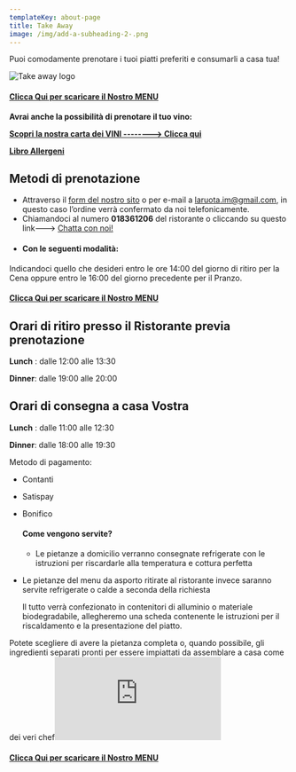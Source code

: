 ```yaml
---
templateKey: about-page
title: Take Away
image: /img/add-a-subheading-2-.png
---
```

Puoi comodamente prenotare i tuoi piatti preferiti e consumarli a casa tua!

![Take away logo](/img/la-ruota-take-away.png)

#### **[Clicca Qui per scaricare il Nostro MENU](https://laruotaimperia.com/img/filemarzo.png)**

[](https://laruotaimperia.com/img/filemarzo.png)[](https://laruotaimperia.com/img/asportomarzo.png)[](https://laruotaimperia.com/img/Febbraio2021.pdf)[](https://laruotaimperia.com/img/23gennaio.png)[](https://laruotaimperia.com/img/sospeso.pdf)[](https://laruotaimperia.com/img/menu_gennaio2021.pdf)[](https://laruotaimperia.com/img/menu_gennaio2021)[](https://laruotaimperia.com/news/2020-12-27-capodanno-2020/)[](https://laruotaimperia.com/img/menu_ottobre2020.pdf)**Avrai anche la possibilità di prenotare il tuo vino:**[](https://laruotaimperia.com/news/2020-05-20-carta-dei-vini/)[](https://www.facebook.com/laruotaimperia/photos/a.127917497280895/5199962570076337/)

**[Scopri la nostra carta dei VINI --------> Clicca qui](https://www.facebook.com/laruotaimperia/photos/a.127917497280895/5199962570076337/)**

[](https://www.facebook.com/laruotaimperia/photos/a.127917497280895/5199962570076337/)[](https://laruotaimperia.com/news/2020-05-20-carta-dei-vini/)**[Libro Allergeni](https://laruotaimperia.com/img/Allergeni_ruota.pdf)**

## [](hattps://la_ruota.netlify.com/img/takeawayLa_ruota2.pdf)Metodi di prenotazione

* Attraverso il [form del nostro sito](/contatti) o per e-mail a [](mailto:info@laruotaimperia.com)laruota.im@gmail.com, in questo caso l’ordine verrà confermato da noi telefonicamente.
* Chiamandoci al numero **018361206** del ristorante o cliccando su questo link---> [Chatta con noi!](https://wa.me/39018361206)
* #### Con le seguenti modalità:

Indicandoci quello che desideri entro le ore 14:00 del giorno di ritiro per la Cena oppure entro le 16:00 del giorno precedente per il Pranzo.[](https://laruotaimperia.com/img/menu_ottobre2020.pdf)[](https://laruotaimperia.com/img/menu_gennaio2021.pdf)[](https://laruotaimperia.com/img/sospeso.pdf)[](https://laruotaimperia.com/img/23gennaio.png)[](https://laruotaimperia.com/img/Febbraio2021.pdf)[](https://www.facebook.com/laruotaimperia/photos/a.127917497280895/5199962570076337/)[](https://laruotaimperia.com/img/asportomarzo.png)[](https://laruotaimperia.com/img/filemarzo.png)

#### **[Clicca Qui per scaricare il Nostro MENU](https://laruotaimperia.com/img/filemarzo.png)**

## [](https://laruotaimperia.com/img/filemarzo.png)[](https://laruotaimperia.com/img/asportomarzo.png)[](https://www.facebook.com/laruotaimperia/photos/a.127917497280895/5199962570076337/)[](https://laruotaimperia.com/img/Febbraio2021.pdf)[](https://laruotaimperia.com/img/23gennaio.png)[](https://laruotaimperia.com/img/sospeso.pdf)[](https://laruotaimperia.com/img/menu_gennaio2021.pdf)[](https://laruotaimperia.com/news/2020-12-27-capodanno-2020/)[](https://laruotaimperia.com/img/menu_ottobre2020.pdf)Orari di ritiro presso il Ristorante previa prenotazione

**Lunch** : dalle 12:00 alle 13:30

**Dinner**: dalle 19:00 alle 20:00

## [](https://laruotaimperia.com/img/menu_ottobre2020.pdf)Orari di consegna a casa Vostra

**Lunch** : dalle 11:00 alle 12:30

**Dinner**: dalle 18:00 alle 19:30

Metodo di pagamento:

* Contanti
* Satispay
* Bonifico

  #### Come vengono servite?

  * Le pietanze a domicilio verranno consegnate refrigerate con le istruzioni per riscardarle alla temperatura e cottura perfetta
* Le pietanze del menu da asporto ritirate al ristorante invece saranno servite refrigerate o calde a seconda della richiesta 

  Il tutto verrà confezionato in contenitori di alluminio o materiale biodegradabile, allegheremo una scheda contenente le istruzioni per il riscaldamento e la presentazione del piatto.

Potete scegliere di avere la pietanza completa o, quando possibile, gli ingredienti separati pronti per essere impiattati da assemblare a casa come dei veri chef![](https://laruotaimperia.com/img/menu_ottobre2020.pdf)[](https://laruotaimperia.com/img/menu_gennaio2021.pdf)[](https://laruotaimperia.com/img/sospeso.pdf)[](https://laruotaimperia.com/img/23gennaio.png)[](https://laruotaimperia.com/img/Febbraio2021.pdf)[](https://laruotaimperia.com/img/asportomarzo.png)[](https://laruotaimperia.com/img/filemarzo.png)

#### **[Clicca Qui per scaricare il Nostro MENU](https://laruotaimperia.com/img/filemarzo.png)**